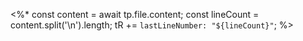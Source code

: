 <%*
const content = await tp.file.content;
const lineCount = content.split('\n').length;
tR += `lastLineNumber: "${lineCount}"`;
%>